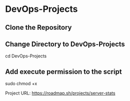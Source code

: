 # DevOps-Projects
## Clone the Repository
## Change Directory to DevOps-Projects
cd DevOps-Projects

## Add execute permission to the script
sudo chmod +x 


Project URL: https://roadmap.sh/projects/server-stats
